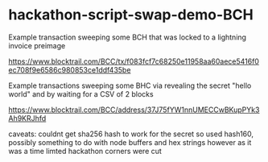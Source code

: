# hackathon-script-swap-demo-BCH

Example transaction sweeping some BCH that was locked to a lightning invoice preimage

https://www.blocktrail.com/BCC/tx/f083fcf7c68250e11958aa60aece5416f0ec708f9e6586c980853ce1ddf435be

Example transactions sweeping some BHC via revealing the secret "hello world" and by waiting for a CSV of 2 blocks

https://www.blocktrail.com/BCC/address/37J75fYW1nnUMECCwBKupPYk3Ah9KRJhfd

caveats: couldnt get sha256 hash to work for the secret so used hash160, possibly something to do with node buffers and hex strings
 however as it was a time limted hackathon corners were cut
